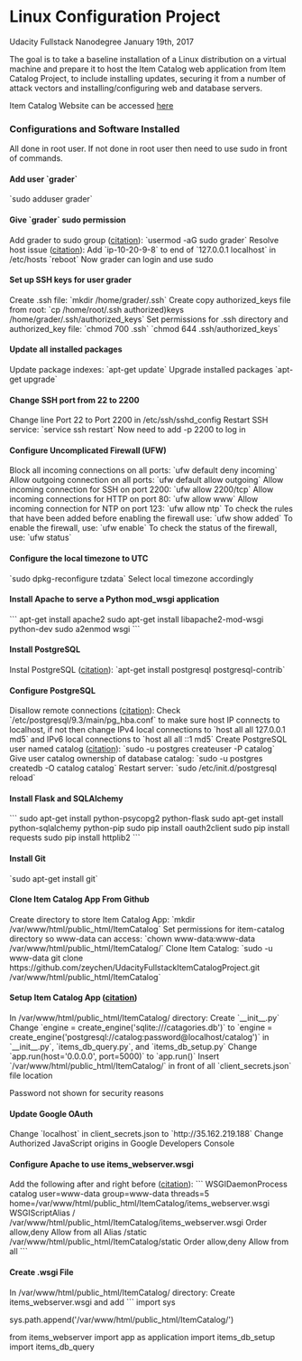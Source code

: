 <h1>Linux Configuration Project</h1>
Udacity Fullstack Nanodegree
January 19th, 2017

The goal is to take a baseline installation of a Linux distribution on a virtual machine and prepare it to host the Item Catalog web application from Item Catalog Project, to include installing updates, securing it from a number of attack vectors and installing/configuring web and database servers.

Item Catalog Website can be accessed <a href="http://35.162.219.188/">here</a>

<h3>Configurations and Software Installed</h3>
All done in root user. If not done in root user then need to use sudo in front of commands.

<h4>Add user `grader`</h4>
`sudo adduser grader`

<h4>Give `grader` sudo permission</h4>
Add grader to sudo group (<a href="https://access.redhat.com/documentation/en-US/Red_Hat_Enterprise_Linux_OpenStack_Platform/2/html/Getting_Started_Guide/ch02s03.html">citation</a>):
`usermod -aG sudo grader`
Resolve host issue (<a href="http://askubuntu.com/questions/59458/error-message-when-i-run-sudo-unable-to-resolve-host-none">citation</a>):
Add `ip-10-20-9-8` to end of `127.0.0.1 localhost` in /etc/hosts
`reboot`
Now grader can login and use sudo

<h4>Set up SSH keys for user grader</h4>
Create .ssh file:
`mkdir /home/grader/.ssh`
Create copy authorized_keys file from root:
`cp /home/root/.ssh authorized)keys /home/grader/.ssh/authorized_keys`
Set permissions for .ssh directory and authorized_key file:
`chmod 700 .ssh`
`chmod 644 .ssh/authorized_keys`

<h4>Update all installed packages</h4>
Update package indexes:
`apt-get update`
Upgrade installed packages
`apt-get upgrade`

<h4>Change SSH port from 22 to 2200</h4>
Change line Port 22 to Port 2200 in /etc/ssh/sshd_config
Restart SSH service:
`service ssh restart`
Now need to add -p 2200 to log in

<h4>Configure Uncomplicated Firewall (UFW)</h4>
Block all incoming connections on all ports:
`ufw default deny incoming`
Allow outgoing connection on all ports:
`ufw default allow outgoing`
Allow incoming connection for SSH on port 2200:
`ufw allow 2200/tcp`
Allow incoming connections for HTTP on port 80:
`ufw allow www`
Allow incoming connection for NTP on port 123:
`ufw allow ntp`
To check the rules that have been added before enabling the firewall use:
`ufw show added`
To enable the firewall, use:
`ufw enable`
To check the status of the firewall, use:
`ufw status`

<h4>Configure the local timezone to UTC</h4>
`sudo dpkg-reconfigure tzdata`
Select local timezone accordingly

<h4>Install Apache to serve a Python mod_wsgi application</h4>
```
apt-get install apache2
sudo apt-get install libapache2-mod-wsgi python-dev
sudo a2enmod wsgi
```

<h4>Install PostgreSQL</h4>
Instal PostgreSQL (<a href="https://help.ubuntu.com/community/PostgreSQL">citation</a>):
`apt-get install postgresql postgresql-contrib`

<h4>Configure PostgreSQL</h4>
Disallow remote connections (<a href="https://www.digitalocean.com/community/tutorials/how-to-secure-postgresql-on-an-ubuntu-vps">citation</a>): 
Check `/etc/postgresql/9.3/main/pg_hba.conf` to make sure host IP connects to localhost, if not then
change IPv4 local connections to `host    all             all             127.0.0.1               md5`
and IPv6 local connections to `host    all             all             ::1               md5`
Create PostgreSQL user named catalog (<a href="https://help.ubuntu.com/community/PostgreSQL">citation</a>):
`sudo -u postgres createuser -P catalog`
Give user catalog ownership of database catalog:
`sudo -u postgres createdb -O catalog catalog`
Restart server:
`sudo /etc/init.d/postgresql reload`

<h4>Install Flask and SQLAlchemy</h4>
```
sudo apt-get install python-psycopg2 python-flask
sudo apt-get install python-sqlalchemy python-pip
sudo pip install oauth2client
sudo pip install requests
sudo pip install httplib2
```

<h4>Install Git</h4>
`sudo apt-get install git`

<h4>Clone Item Catalog App From Github</h4>
Create directory to store Item Catalog App:
`mkdir /var/www/html/public_html/ItemCatalog`
Set permissions for item-catalog directory so www-data can access:
`chown www-data:www-data /var/www/html/public_html/ItemCatalog/`
Clone Item Catalog:
`sudo -u www-data git clone https://github.com/zeychen/UdacityFullstackItemCatalogProject.git /var/www/html/public_html/ItemCatalog`

<h4>Setup Item Catalog App (<a href="https://www.digitalocean.com/community/tutorials/how-to-deploy-a-flask-application-on-an-ubuntu-vps">citation</a>)</h4>
In /var/www/html/public_html/ItemCatalog/ directory:
Create `__init__.py`
Change `engine = create_engine('sqlite:///catagories.db')` to `engine = create_engine('postgresql://catalog:password@localhost/catalog')` in `__init__.py`, `items_db_query.py`, and `items_db_setup.py`
Change `app.run(host='0.0.0.0', port=5000)` to `app.run()`
Insert `/var/www/html/public_html/ItemCatalog/` in front of all `client_secrets.json` file location

Password not shown for security reasons

<h4>Update Google OAuth</h4>
Change `localhost` in client_secrets.json to `http://35.162.219.188`
Change Authorized JavaScript origins in Google Developers Console

<h4>Configure Apache to use items_webserver.wsgi</h4>
Add the following after <VirtualHost> and right before </VirtualHost> (<a href="http://flask.pocoo.org/docs/0.12/deploying/mod_wsgi/">citation</a>):
```
WSGIDaemonProcess catalog user=www-data group=www-data threads=5 home=/var/www/html/public_html/ItemCatalog/items_webserver.wsgi
WSGIScriptAlias / /var/www/html/public_html/ItemCatalog/items_webserver.wsgi
<Directory /var/www/html/public_html/ItemCatalog/>
    Order allow,deny
    Allow from all
</Directory>
Alias /static /var/www/html/public_html/ItemCatalog/static
<Directory /var/www/html/public_html/ItemCatalog/static/>
    Order allow,deny
    Allow from all
</Directory>
```

<h4>Create .wsgi File </h4>
In /var/www/html/public_html/ItemCatalog/ directory:
Create items_webserver.wsgi and add
```
import sys

sys.path.append('/var/www/html/public_html/ItemCatalog/')

from items_webserver import app as application
import items_db_setup
import items_db_query
```








